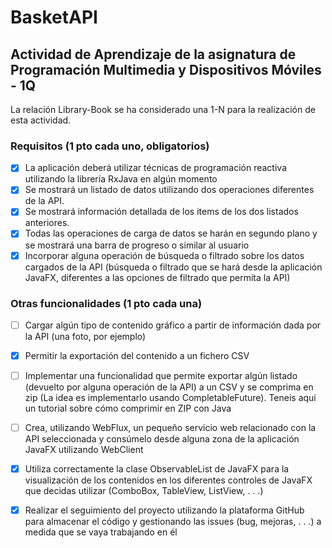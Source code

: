 # BasketAPI
## Actividad de Aprendizaje de la asignatura de Programación Multimedia y Dispositivos Móviles - 1Q

La relación Library-Book se ha considerado una 1-N para la realización de esta actividad.

### Requisitos (1 pto cada uno, obligatorios)
- [x] La aplicación deberá utilizar técnicas de programación reactiva utilizando la librería RxJava en algún momento
- [x] Se mostrará un listado de datos utilizando dos operaciones diferentes de la API.
- [x] Se mostrará información detallada de los items de los dos listados anteriores. 
- [x] Todas las operaciones de carga de datos se harán en segundo plano y se mostrará una barra de progreso o similar al usuario
- [x] Incorporar alguna operación de búsqueda o filtrado sobre los datos cargados de la API (búsqueda o filtrado que se hará desde la aplicación JavaFX, diferentes a las opciones de filtrado que permita la API)

### Otras funcionalidades (1 pto cada una)

- [ ] Cargar algún tipo de contenido gráfico a partir de información dada por la API (una foto, por ejemplo)
- [x] Permitir la exportación del contenido a un fichero CSV
- [ ] Implementar una funcionalidad que permite exportar algún listado (devuelto por alguna operación de la API) a un CSV y se comprima en zip (La idea es implementarlo usando CompletableFuture). Teneis aqui un tutorial sobre cómo comprimir en ZIP con Java
- [ ] Crea, utilizando WebFlux, un pequeño servicio web relacionado con la API seleccionada y consúmelo desde alguna zona de la aplicación JavaFX utilizando WebClient
- [X] Utiliza correctamente la clase ObservableList de JavaFX para la visualización de los contenidos en los diferentes controles de JavaFX que decidas utilizar (ComboBox, TableView, ListView, . . .)
- [X] Realizar el seguimiento del proyecto utilizando la plataforma GitHub para almacenar el código y gestionando las issues (bug, mejoras, . . .) a medida que se vaya trabajando en él


